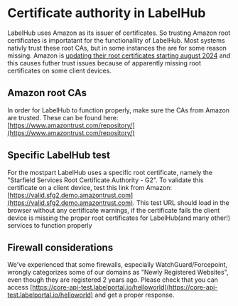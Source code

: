 # Certificate authority in LabelHub

LabelHub uses Amazon as its issuer of certificates. So trusting Amazon root certificates is importatant for the functionallity of LabelHub. Most systems nativly trust these root CAs, but in some instances the are for some reason missing. Amazon is  [updating their root certificates starting august 2024](https://aws.amazon.com/blogs/security/acm-will-no-longer-cross-sign-certificates-with-starfield-class-2-starting-august-2024/) and this causes futher trust issues because of apparently missing root certificates on some client devices.

## Amazon root CAs
In order for LabelHub to function properly, make sure the CAs from Amazon are trusted. These can be found here:
[https://www.amazontrust.com/repository/](https://www.amazontrust.com/repository/)

## Specific LabelHub test
For the mostpart LabelHub uses a specific root certificate, namely the "Starfield Services Root Certificate Authority - G2". To validate this certificate on a client device, test this link from Amazon: [https://valid.sfg2.demo.amazontrust.com](https://valid.sfg2.demo.amazontrust.com). This test URL should load in the browser without any certificate warnings, if the certificate fails the client device is missing the proper root certificates for LabelHub(and many other!) services to function properly

## Firewall considerations
We've experienced that some firewalls, especially WatchGuard/Forcepoint, wrongly categorizes some of our domains as "Newly Registered Websites", even though they are registered 2 years ago. Please check that you can access [https://core-api-test.labelportal.io/helloworld](https://core-api-test.labelportal.io/helloworld) and get a proper response.

